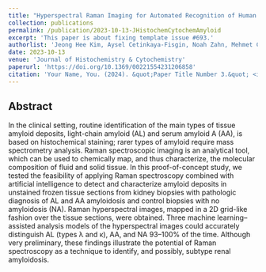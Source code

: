 ```yaml
---
title: "Hyperspectral Raman Imaging for Automated Recognition of Human Renal Amyloid"
collection: publications
permalink: /publication/2023-10-13-JHistochemCytochemAmyloid
excerpt: 'This paper is about fixing template issue #693.'
authorlist: 'Jeong Hee Kim, Aysel Cetinkaya-Fisgin, Noah Zahn, Mehmet Can Sari, Ahmet Hoke, Ishan Barman'
date: 2023-10-13
venue: 'Journal of Histochemistry & Cytochemistry'
paperurl: 'https://doi.org/10.1369/00221554231206858'
citation: 'Your Name, You. (2024). &quot;Paper Title Number 3.&quot; <i>GitHub Journal of Bugs</i>. 1(3).'
---
```


Abstract
------
In the clinical setting, routine identification of the main types of tissue amyloid deposits, light-chain amyloid (AL) and serum amyloid A (AA), is based on histochemical staining; rarer types of amyloid require mass spectrometry analysis. Raman spectroscopic imaging is an analytical tool, which can be used to chemically map, and thus characterize, the molecular composition of fluid and solid tissue. In this proof-of-concept study, we tested the feasibility of applying Raman spectroscopy combined with artificial intelligence to detect and characterize amyloid deposits in unstained frozen tissue sections from kidney biopsies with pathologic diagnosis of AL and AA amyloidosis and control biopsies with no amyloidosis (NA). Raman hyperspectral images, mapped in a 2D grid-like fashion over the tissue sections, were obtained. Three machine learning–assisted analysis models of the hyperspectral images could accurately distinguish AL (types λ and κ), AA, and NA 93–100% of the time. Although very preliminary, these findings illustrate the potential of Raman spectroscopy as a technique to identify, and possibly, subtype renal amyloidosis.
